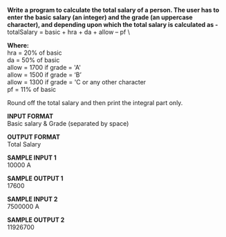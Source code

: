 **Write a program to calculate the total salary of a person. The user has to enter the basic salary (an integer) and the grade (an uppercase character), and depending upon which the total salary is calculated as -** \
totalSalary = basic + hra + da + allow – pf \

**Where:** \
hra   = 20% of basic \
da    = 50% of basic \
allow = 1700 if grade = 'A' \
allow = 1500 if grade = ‘B’ \
allow = 1300 if grade = 'C or any other character \
pf    = 11% of basic

Round off the total salary and then print the integral part only.

**INPUT FORMAT** \
Basic salary & Grade (separated by space)

**OUTPUT FORMAT** \
Total Salary

**SAMPLE INPUT 1** \
10000 A

**SAMPLE OUTPUT 1** \
17600

**SAMPLE INPUT 2** \
7500000 A

**SAMPLE OUTPUT 2** \
11926700




